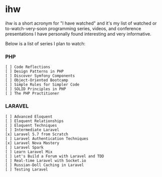 # ihw

ihw is a short acronym for "I have watched" and it's my list of watched or to-watch-very-soon programming series, videos, and conference presentations I have personally found interesting and very informative.

Below is a list of series I plan to watch:

### PHP

    [ ] Code Reflections
    [ ] Design Patterns in PHP
    [ ] Discover Symfony Components
    [ ] Object-Oriented Bootcamp
    [ ] Simple Rules for Simpler Code
    [ ] SOLID Principles in PHP
    [ ] The PHP Practitioner
    
### LARAVEL
    
    [ ] Advanced Eloquent
    [ ] Eloquent Relationships
    [ ] Eloquent Techniques
    [ ] Intermediate Laravel
    [x] Laravel 5.7 from Scratch
    [ ] Laravel Authentication Techniques
    [x] Laravel Nova Mastery
    [ ] Laravel Spark
    [ ] Learn Laravel Mix
    [ ] Let's Build a Forum with Laravel and TDD
    [ ] Real-time Laravel with Socket.io
    [ ] Russian-Doll Caching in Laravel
    [ ] Testing Laravel
